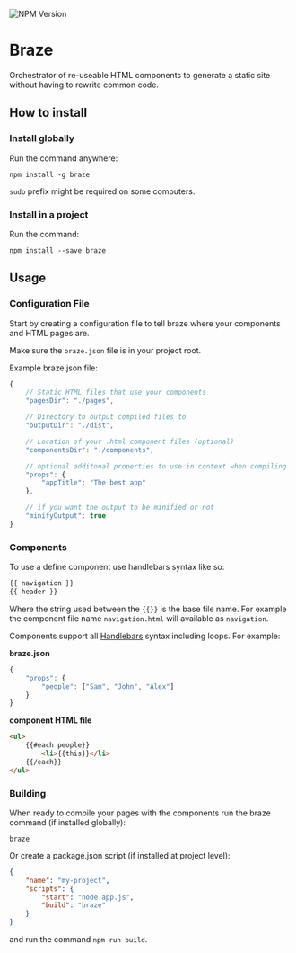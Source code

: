 ![NPM Version](https://badge.fury.io/js/braze.svg)

# Braze

Orchestrator of re-useable HTML components to generate a static site without having to rewrite common code.

## How to install

### Install globally

Run the command anywhere:

`npm install -g braze`

`sudo` prefix might be required on some computers.

### Install in a project

Run the command:

`npm install --save braze`

## Usage

### Configuration File

Start by creating a configuration file to tell braze where your components and HTML pages are.

Make sure the `braze.json` file is in your project root.

Example braze.json file: 

```javascript
{
    // Static HTML files that use your components
    "pagesDir": "./pages",

    // Directory to output compiled files to
    "outputDir": "./dist",

    // Location of your .html component files (optional)
    "componentsDir": "./components",

    // optional additonal properties to use in context when compiling
    "props": {
        "appTitle": "The best app"
    },

    // if you want the output to be minified or not
    "minifyOutput": true
}
```

### Components

To use a define component use handlebars syntax like so:

```html
{{ navigation }}
{{ header }}
```

Where the string used between the `{{}}` is the base file name. For example the component file name `navigation.html` will available as `navigation`.

Components support all [Handlebars](https://handlebarsjs.com/guide) syntax including loops. For example:

**braze.json**
```javascript
{
    "props": {
        "people": ["Sam", "John", "Alex"]
    }
}
```

**component HTML file**
```html
<ul>
    {{#each people}}
        <li>{{this}}</li>
    {{/each}}
</ul>
```

### Building

When ready to compile your pages with the components run the braze command (if installed globally):

`braze`

Or create a package.json script (if installed at project level):

```json
{
    "name": "my-project",
    "scripts": {
        "start": "node app.js",
        "build": "braze"
    }
}
```

and run the command `npm run build`.
